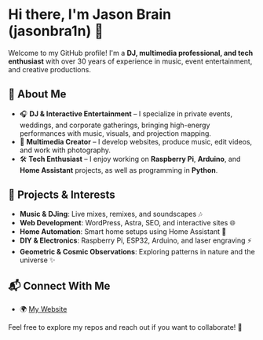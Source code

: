 # Hi there, I'm Jason Brain (jasonbra1n) 👋

Welcome to my GitHub profile! I'm a **DJ, multimedia professional, and tech enthusiast** with over 30 years of experience in music, event entertainment, and creative productions. 

## 🎵 About Me
- 🎧 **DJ & Interactive Entertainment** – I specialize in private events, weddings, and corporate gatherings, bringing high-energy performances with music, visuals, and projection mapping.
- 📸 **Multimedia Creator** – I develop websites, produce music, edit videos, and work with photography.
- 🛠️ **Tech Enthusiast** – I enjoy working on **Raspberry Pi**, **Arduino**, and **Home Assistant** projects, as well as programming in **Python**.

## 🚀 Projects & Interests
- **Music & DJing**: Live mixes, remixes, and soundscapes 🎶
- **Web Development**: WordPress, Astra, SEO, and interactive sites 🌐
- **Home Automation**: Smart home setups using Home Assistant 🏡
- **DIY & Electronics**: Raspberry Pi, ESP32, Arduino, and laser engraving ⚡
- **Geometric & Cosmic Observations**: Exploring patterns in nature and the universe ✨

## 📬 Connect With Me
- 🌍 <a href="https://jasonbrain.com" target="_blank" rel="noopener noreferrer">My Website</a>

Feel free to explore my repos and reach out if you want to collaborate! 🚀
